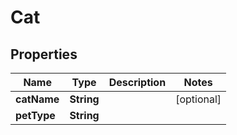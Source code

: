 

# Cat

## Properties

Name | Type | Description | Notes
------------ | ------------- | ------------- | -------------
**catName** | **String** |  |  [optional]
**petType** | **String** |  | 



